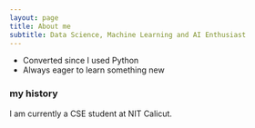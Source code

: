 ```yaml
---
layout: page
title: About me
subtitle: Data Science, Machine Learning and AI Enthusiast
---
```


- Converted since I used Python
- Always eager to learn something new

### my history

I am currently a CSE student at NIT Calicut.

